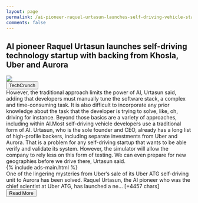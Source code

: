 ```yaml
---
layout: page
permalink: /ai-pioneer-raquel-urtasun-launches-self-driving-vehicle-startup-with-backing-from-khosla-uber-and-aurora
comments: false
---
```


<meta name="description" content="One of the lingering mysteries from Uber’s sale of its Uber ATG self-driving unit to Aurora has been solved. Raquel Urtasun, the AI pioneer who was the chief scientist at Uber ATG, has launched a new startup called Waabi that is taking what she describes as a…">

<meta property="og:site_name" content="makemetechie">
<meta property="og:title" content="AI pioneer Raquel Urtasun launches self-driving technology startup with backing from Khosla, Uber and Aurora">
<meta property="og:type" content="article">
<meta property="og:description" content="One of the lingering mysteries from Uber’s sale of its Uber ATG self-driving unit to Aurora has been solved. Raquel Urtasun, the AI pioneer who was the chief scientist at Uber ATG, has launched a new startup called Waabi that is taking what she describes as a…"/>

<meta property="og:url" content="/ai-pioneer-raquel-urtasun-launches-self-driving-vehicle-startup-with-backing-from-khosla-uber-and-aurora" />
<meta property="article:tag" content="TechCrunch">



<div class="row">
<div class="col-12">
<h2>AI pioneer Raquel Urtasun launches self-driving technology startup with backing from Khosla, Uber and Aurora</h2>
</div>
</div>
<div class="row">
<div class="col-12">
<img src="https://techcrunch.com/wp-content/uploads/2021/06/Raquel_Urtasun_Portrait_horizontal-copy.jpg?w=600">
</div>
</div>
<div class="row">
<div class="col-12 mt-2">
<button type="button" class="btn btn-outline-info">TechCrunch</button>
</div>
</div>
<div class="row">
<div class="col-12">
<div>However, the traditional approach limits the power of AI, Urtasun said, adding that developers must manually tune the software stack, a complex and time-consuming task. It is also difficult to incorporate any prior knowledge about the task that the developer is trying to solve, like, oh, driving for instance. Beyond those basics are a variety of approaches, including within AI.Most self-driving vehicle developers use a traditional form of AI. Urtasun, who is the sole founder and CEO, already has a long list of high-profile backers, including separate investments from Uber and Aurora. That is a problem for any self-driving startup that wants to be able verify and validate its system. However, the simulator will allow the company to rely less on this form of testing. We can even prepare for new geographies before we drive there, Urtasun said.</div>
</div>
</div>
<div class="row">
<div class="col-12">


<div>
  {% include ads-main.html %}
</div>

<div>One of the lingering mysteries from Uber’s sale of its Uber ATG self-driving unit to Aurora has been solved.
Raquel Urtasun, the AI pioneer who was the chief scientist at Uber ATG, has launched a ne… [+4457 chars]</div>
</div>
</div>
<div class="row">
<div class="col-12 text-center">
<a href="http://techcrunch.com/2021/06/08/ai-pioneer-raquel-urtasun-launches-self-driving-vehicle-startup-with-backing-from-khosla-uber-and-aurora/">
<button type="button" class="btn btn-info">Read More</button>
</a>
</div>
</div>
